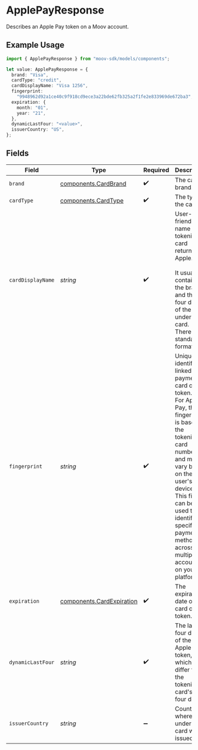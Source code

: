 # ApplePayResponse

Describes an Apple Pay token on a Moov account.

## Example Usage

```typescript
import { ApplePayResponse } from "moov-sdk/models/components";

let value: ApplePayResponse = {
  brand: "Visa",
  cardType: "credit",
  cardDisplayName: "Visa 1256",
  fingerprint:
    "9948962d92a1ce40c9f918cd9ece3a22bde62fb325a2f1fe2e833969de672ba3",
  expiration: {
    month: "01",
    year: "21",
  },
  dynamicLastFour: "<value>",
  issuerCountry: "US",
};
```

## Fields

| Field                                                                                                                                                                                                                                                                    | Type                                                                                                                                                                                                                                                                     | Required                                                                                                                                                                                                                                                                 | Description                                                                                                                                                                                                                                                              | Example                                                                                                                                                                                                                                                                  |
| ------------------------------------------------------------------------------------------------------------------------------------------------------------------------------------------------------------------------------------------------------------------------ | ------------------------------------------------------------------------------------------------------------------------------------------------------------------------------------------------------------------------------------------------------------------------ | ------------------------------------------------------------------------------------------------------------------------------------------------------------------------------------------------------------------------------------------------------------------------ | ------------------------------------------------------------------------------------------------------------------------------------------------------------------------------------------------------------------------------------------------------------------------ | ------------------------------------------------------------------------------------------------------------------------------------------------------------------------------------------------------------------------------------------------------------------------ |
| `brand`                                                                                                                                                                                                                                                                  | [components.CardBrand](../../models/components/cardbrand.md)                                                                                                                                                                                                             | :heavy_check_mark:                                                                                                                                                                                                                                                       | The card brand.                                                                                                                                                                                                                                                          | Visa                                                                                                                                                                                                                                                                     |
| `cardType`                                                                                                                                                                                                                                                               | [components.CardType](../../models/components/cardtype.md)                                                                                                                                                                                                               | :heavy_check_mark:                                                                                                                                                                                                                                                       | The type of the card.                                                                                                                                                                                                                                                    | credit                                                                                                                                                                                                                                                                   |
| `cardDisplayName`                                                                                                                                                                                                                                                        | *string*                                                                                                                                                                                                                                                                 | :heavy_check_mark:                                                                                                                                                                                                                                                       |   User-friendly name of the tokenized card returned by Apple.<br/>  <br/>  It usually contains the brand and the last four digits of the underlying card.<br/>  There is no standard format.                                                                             | Visa 1256                                                                                                                                                                                                                                                                |
| `fingerprint`                                                                                                                                                                                                                                                            | *string*                                                                                                                                                                                                                                                                 | :heavy_check_mark:                                                                                                                                                                                                                                                       | Uniquely identifies a linked payment card or token.<br/>For Apple Pay, the fingerprint is based on the tokenized card number and may vary based on the user's device.<br/>This field can be used to identify specific payment methods across multiple accounts on your platform. | 9948962d92a1ce40c9f918cd9ece3a22bde62fb325a2f1fe2e833969de672ba3                                                                                                                                                                                                         |
| `expiration`                                                                                                                                                                                                                                                             | [components.CardExpiration](../../models/components/cardexpiration.md)                                                                                                                                                                                                   | :heavy_check_mark:                                                                                                                                                                                                                                                       | The expiration date of the card or token.                                                                                                                                                                                                                                | {<br/>"month": "01",<br/>"year": "21"<br/>}                                                                                                                                                                                                                              |
| `dynamicLastFour`                                                                                                                                                                                                                                                        | *string*                                                                                                                                                                                                                                                                 | :heavy_check_mark:                                                                                                                                                                                                                                                       | The last four digits of the Apple Pay token, which may differ from the tokenized card's last four digits.                                                                                                                                                                |                                                                                                                                                                                                                                                                          |
| `issuerCountry`                                                                                                                                                                                                                                                          | *string*                                                                                                                                                                                                                                                                 | :heavy_minus_sign:                                                                                                                                                                                                                                                       | Country where the underlying card was issued.                                                                                                                                                                                                                            | US                                                                                                                                                                                                                                                                       |